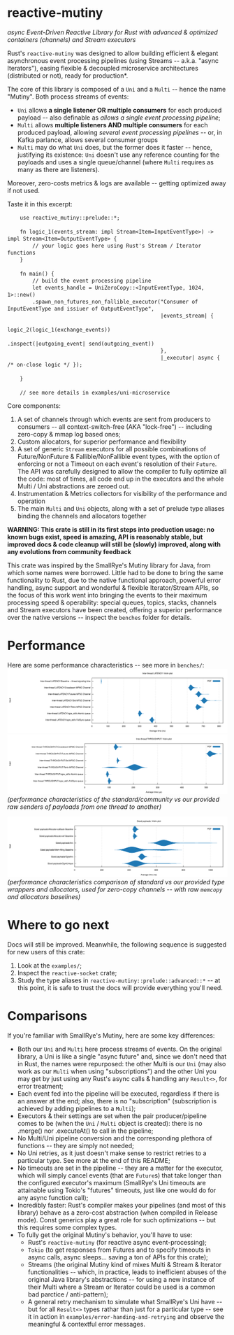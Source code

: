 # reactive-mutiny

*async Event-Driven Reactive Library for Rust with advanced & optimized containers (channels) and Stream executors*

Rust's `reactive-mutiny` was designed to allow building efficient & elegant asynchronous event processing pipelines (using
Streams -- a.k.a. "async Iterators"), easing flexible & decoupled microservice architectures (distributed or not), ready for production*.

The core of this library is composed of a `Uni` and a `Multi` -- hence the name "Mutiny". Both process streams of events:
  - `Uni` allows **a single listener OR multiple consumers** for each produced payload -- also definable as *allows a single event processing pipeline*;
  - `Multi` allows **multiple listeners AND multiple consumers** for each produced payload, allowing *several event processing pipelines*
    -- or, in Kafka parlance, allows several consumer groups
  - `Multi` may do what `Uni` does, but the former does it faster -- hence, justifying its existence: `Uni` doesn't use any
    reference counting for the payloads and uses a single queue/channel (where `Multi` requires as many as there are listeners).

Moreover, zero-costs metrics & logs are available -- getting optimized away if not used.

Taste it in this excerpt:

```nocompile
    use reactive_mutiny::prelude::*;

    fn logic_1(events_stream: impl Stream<Item=InputEventType>) -> impl Stream<Item=OutputEventType> {
        // your logic goes here using Rust's Stream / Iterator functions
    }

    fn main() {
        // build the event processing pipeline
        let events_handle = UniZeroCopy::<InputEventType, 1024, 1>::new()
        .spawn_non_futures_non_fallible_executor("Consumer of InputEventType and issiuer of OutputEventType",
                                                 |events_stream| {
                                                     logic_2(logic_1(exchange_events))
                                                         .inspect(|outgoing_event| send(outgoing_event))
                                                 },
                                                 |_executor| async { /* on-close logic */ });

    }

    // see more details in examples/uni-microservice
```

Core components:
  1) A set of channels through which events are sent from producers to consumers -- all context-switch-free (AKA "lock-free") -- including zero-copy & mmap log based ones;
  2) Custom allocators, for superior performance and flexibility
  3) A set of generic `Stream` executors for all possible combinations of Future/NonFuture & Fallible/NonFallible event types, with the option of enforcing or not a Timeout on each event's resolution of their `Future`. The API was carefully designed to allow the compiler to fully optimize all the code: most of times, all code end up in the executors and the whole Multi / Uni abstractions are zeroed out.
  4) Instrumentation & Metrics collectors for visibility of the performance and operation
  5) The main `Multi` and `Uni` objects, along with a set of prelude type aliases binding the channels and allocators together


**WARNING: This crate is still in its first steps into production usage: no known bugs exist, speed is amazing, API is reasonably stable, but improved docs & code cleanup will still be (slowly) improved, along with any evolutions from community feedback**


This crate was inspired by the SmallRye's Mutiny library for Java, from which some names were borrowed.
Little had to be done to bring the same functionality to Rust, due to the native functional approach, powerful error
handling, async support and wonderful & flexible Iterator/Stream APIs, so the focus of this work went into bringing the events to
their maximum processing speed & operability: special queues, topics, stacks, channels and Stream executors have been created, offering
a superior performance over the native versions -- inspect the `benches` folder for details.

# Performance

Here are some performance characteristics -- see more in `benches/`:
![reactive-mutiny's channels latencies](screenshots/channels_latencies.svg)
![reactive-mutiny's channels throughput](screenshots/channels_throughput.svg)
*(performance characteristics of the standard/community vs our provided raw senders of payloads from one thread to another)*

![reactive-mutiny's allocators & type wrappers](screenshots/allocators_and_type_wrappers.svg)
*(performance characteristics comparison of standard vs our provided type wrappers and allocators, used for zero-copy channels -- with raw `memcopy` and allocators baselines)*

# Where to go next

Docs will still be improved. Meanwhile, the following sequence is suggested for new users of this crate:
  1) Look at the `examples/`;
  2) Inspect the `reactive-socket` crate;
  3) Study the type aliases in `reactive-mutiny::prelude::advanced::*` -- at this point, it is safe to trust the docs will provide everything you'll need. 

# Comparisons

If you're familiar with SmallRye's Mutiny, here are some key differences:
  - Both our `Uni` and `Multi` here process streams of events. On the original library, a Uni is like a single
    "async future" and, since we don't need that in Rust, the names were repurposed: the other Multi is our `Uni` (may also work as our `Multi` when using "subscriptions")
    and the other Uni you may get by just using any Rust's async calls & handling any `Result<>`, for error treatment;
  - Each event fed into the pipeline will be executed, regardless if there is an answer at the end; also, there is no "subscription"
    (subscription is achieved by adding pipelines to a `Multi`);
  - Executors & their settings are set when the pair producer/pipeline comes to be (when the `Uni` / `Multi` object is created): there
    is no .merge() nor .executeAt() to call in the pipeline;
  - No Multi/Uni pipeline conversion and the corresponding plethora of functions -- they are simply not needed;
  - No Uni retries, as it just doesn't make sense to restrict retries to a particular type. See more at the end of this README;
  - No timeouts are set in the pipeline -- they are a matter for the executor, which will simply cancel events (that are `Future`s) that take longer than the configured executor's maximum
    (SmallRye's Uni timeouts are attainable using Tokio's "futures" timeouts, just like one would do for any async function call);
  - Incredibly faster: Rust's compiler makes your pipelines (and most of this library) behave as a zero-cost abstraction (when compiled in Release mode). Const generics play a great
    role for such optimizations -- but this requires some complex types.
  - To fully get the original Mutiny's behavior, you'll have to use:
    - Rust's `reactive-mutiny` (for reactive async event-processing);
    - `Tokio` (to get responses from Futures and to specify timeouts in async calls, async sleeps... saving a ton of APIs for this crate);
    - Streams (the original Mutiny kind of mixes Multi & Stream & Iterator functionalities -- which, in practice, leads to inefficient abuses of
      the original Java library's abstractions -- for using a new instance of their Multi where a Stream or Iterator could be used is a common bad parctice / anti-pattern);
    - A general retry mechanism to simulate what SmallRye's Uni have -- but for all `Result<>` types rathar than just for a particular type --
      see it in action in `examples/error-handing-and-retrying` and observe the meaningful & contextful error messages.
